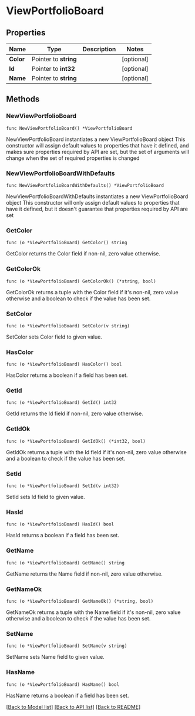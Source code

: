 # ViewPortfolioBoard

## Properties

Name | Type | Description | Notes
------------ | ------------- | ------------- | -------------
**Color** | Pointer to **string** |  | [optional] 
**Id** | Pointer to **int32** |  | [optional] 
**Name** | Pointer to **string** |  | [optional] 

## Methods

### NewViewPortfolioBoard

`func NewViewPortfolioBoard() *ViewPortfolioBoard`

NewViewPortfolioBoard instantiates a new ViewPortfolioBoard object
This constructor will assign default values to properties that have it defined,
and makes sure properties required by API are set, but the set of arguments
will change when the set of required properties is changed

### NewViewPortfolioBoardWithDefaults

`func NewViewPortfolioBoardWithDefaults() *ViewPortfolioBoard`

NewViewPortfolioBoardWithDefaults instantiates a new ViewPortfolioBoard object
This constructor will only assign default values to properties that have it defined,
but it doesn't guarantee that properties required by API are set

### GetColor

`func (o *ViewPortfolioBoard) GetColor() string`

GetColor returns the Color field if non-nil, zero value otherwise.

### GetColorOk

`func (o *ViewPortfolioBoard) GetColorOk() (*string, bool)`

GetColorOk returns a tuple with the Color field if it's non-nil, zero value otherwise
and a boolean to check if the value has been set.

### SetColor

`func (o *ViewPortfolioBoard) SetColor(v string)`

SetColor sets Color field to given value.

### HasColor

`func (o *ViewPortfolioBoard) HasColor() bool`

HasColor returns a boolean if a field has been set.

### GetId

`func (o *ViewPortfolioBoard) GetId() int32`

GetId returns the Id field if non-nil, zero value otherwise.

### GetIdOk

`func (o *ViewPortfolioBoard) GetIdOk() (*int32, bool)`

GetIdOk returns a tuple with the Id field if it's non-nil, zero value otherwise
and a boolean to check if the value has been set.

### SetId

`func (o *ViewPortfolioBoard) SetId(v int32)`

SetId sets Id field to given value.

### HasId

`func (o *ViewPortfolioBoard) HasId() bool`

HasId returns a boolean if a field has been set.

### GetName

`func (o *ViewPortfolioBoard) GetName() string`

GetName returns the Name field if non-nil, zero value otherwise.

### GetNameOk

`func (o *ViewPortfolioBoard) GetNameOk() (*string, bool)`

GetNameOk returns a tuple with the Name field if it's non-nil, zero value otherwise
and a boolean to check if the value has been set.

### SetName

`func (o *ViewPortfolioBoard) SetName(v string)`

SetName sets Name field to given value.

### HasName

`func (o *ViewPortfolioBoard) HasName() bool`

HasName returns a boolean if a field has been set.


[[Back to Model list]](../README.md#documentation-for-models) [[Back to API list]](../README.md#documentation-for-api-endpoints) [[Back to README]](../README.md)


